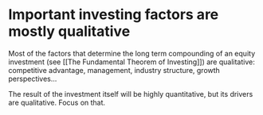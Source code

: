 # Important investing factors are mostly qualitative

Most of the factors that determine the long term compounding of an equity investment (see [[The Fundamental Theorem of Investing]]) are qualitative: competitive advantage, management, industry structure, growth perspectives...

The result of the investment itself will be highly quantitative, but its drivers are qualitative. Focus on that.
